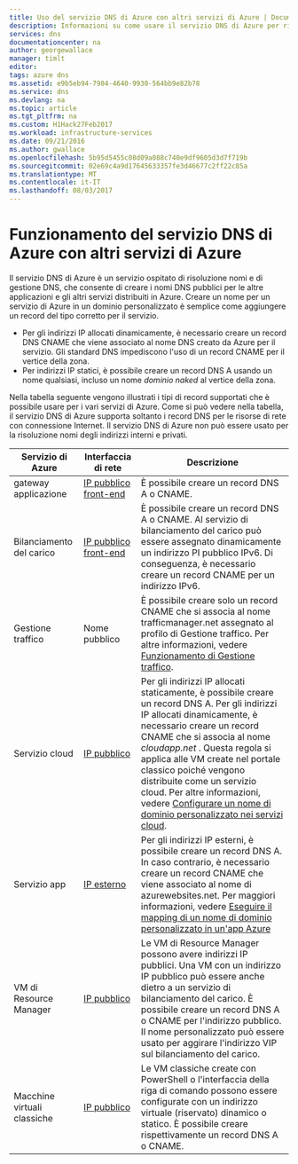 ```yaml
---
title: Uso del servizio DNS di Azure con altri servizi di Azure | Documentazione Microsoft
description: Informazioni su come usare il servizio DNS di Azure per risolvere la questione dei nomi degli altri servizi di Azure
services: dns
documentationcenter: na
author: georgewallace
manager: timlt
editor: 
tags: azure dns
ms.assetid: e9b5eb94-7984-4640-9930-564bb9e82b78
ms.service: dns
ms.devlang: na
ms.topic: article
ms.tgt_pltfrm: na
ms.custom: H1Hack27Feb2017
ms.workload: infrastructure-services
ms.date: 09/21/2016
ms.author: gwallace
ms.openlocfilehash: 5b95d5455c08d09a088c740e9df9605d3d7f719b
ms.sourcegitcommit: 02e69c4a9d17645633357fe3d46677c2ff22c85a
ms.translationtype: MT
ms.contentlocale: it-IT
ms.lasthandoff: 08/03/2017
---
```

# <a name="how-azure-dns-works-with-other-azure-services"></a>Funzionamento del servizio DNS di Azure con altri servizi di Azure

Il servizio DNS di Azure è un servizio ospitato di risoluzione nomi e di gestione DNS, che consente di creare i nomi DNS pubblici per le altre applicazioni e gli altri servizi distribuiti in Azure. Creare un nome per un servizio di Azure in un dominio personalizzato è semplice come aggiungere un record del tipo corretto per il servizio.

* Per gli indirizzi IP allocati dinamicamente, è necessario creare un record DNS CNAME che viene associato al nome DNS creato da Azure per il servizio. Gli standard DNS impediscono l'uso di un record CNAME per il vertice della zona.
* Per indirizzi IP statici, è possibile creare un record DNS A usando un nome qualsiasi, incluso un nome *dominio naked* al vertice della zona.

Nella tabella seguente vengono illustrati i tipi di record supportati che è possibile usare per i vari servizi di Azure. Come si può vedere nella tabella, il servizio DNS di Azure supporta soltanto i record DNS per le risorse di rete con connessione Internet. Il servizio DNS di Azure non può essere usato per la risoluzione nomi degli indirizzi interni e privati.

| Servizio di Azure | Interfaccia di rete | Descrizione |
| --- | --- | --- |
| gateway applicazione |[IP pubblico front-end](dns-custom-domain.md#public-ip-address) |È possibile creare un record DNS A o CNAME. |
| Bilanciamento del carico |[IP pubblico front-end](dns-custom-domain.md#public-ip-address)  |È possibile creare un record DNS A o CNAME. Al servizio di bilanciamento del carico può essere assegnato dinamicamente un indirizzo PI pubblico IPv6. Di conseguenza, è necessario creare un record CNAME per un indirizzo IPv6. |
| Gestione traffico |Nome pubblico |È possibile creare solo un record CNAME che si associa al nome trafficmanager.net assegnato al profilo di Gestione traffico. Per altre informazioni, vedere [Funzionamento di Gestione traffico](../traffic-manager/traffic-manager-overview.md#traffic-manager-example). |
| Servizio cloud |[IP pubblico](dns-custom-domain.md#public-ip-address) |Per gli indirizzi IP allocati staticamente, è possibile creare un record DNS A. Per gli indirizzi IP allocati dinamicamente, è necessario creare un record CNAME che si associa al nome *cloudapp.net* . Questa regola si applica alle VM create nel portale classico poiché vengono distribuite come un servizio cloud. Per altre informazioni, vedere [Configurare un nome di dominio personalizzato nei servizi cloud](../cloud-services/cloud-services-custom-domain-name-portal.md). |
| Servizio app | [IP esterno](dns-custom-domain.md#app-service-web-apps) |Per gli indirizzi IP esterni, è possibile creare un record DNS A. In caso contrario, è necessario creare un record CNAME che viene associato al nome di azurewebsites.net. Per maggiori informazioni, vedere [Eseguire il mapping di un nome di dominio personalizzato in un'app Azure](../app-service-web/web-sites-custom-domain-name.md) |
| VM di Resource Manager |[IP pubblico](dns-custom-domain.md#public-ip-address) |Le VM di Resource Manager possono avere indirizzi IP pubblici. Una VM con un indirizzo IP pubblico può essere anche dietro a un servizio di bilanciamento del carico. È possibile creare un record DNS A o CNAME per l'indirizzo pubblico. Il nome personalizzato può essere usato per aggirare l'indirizzo VIP sul bilanciamento del carico. |
| Macchine virtuali classiche |[IP pubblico](dns-custom-domain.md#public-ip-address) |Le VM classiche create con PowerShell o l'interfaccia della riga di comando possono essere configurate con un indirizzo virtuale (riservato) dinamico o statico. È possibile creare rispettivamente un record DNS A o CNAME. |
